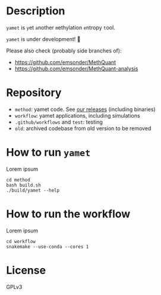 # Description

`yamet` is `y`et `a`nother `m`ethylation `e`ntropy `t`ool.

`yamet` is under development! :confetti_ball:

Please also check (probably side branches of):

- https://github.com/emsonder/MethQuant
- https://github.com/emsonder/MethQuant-analysis

# Repository

- `method`: yamet code. See [our releases](https://github.com/imallona/yamet/releases) (including binaries)
- `workflow`: yamet applications, including simulations
- `.github/workflows` and `test`: testing
- `old`: archived codebase from old version to be removed

# How to run `yamet`

Lorem ipsum

```
cd method
bash build.sh
./build/yamet --help
```

# How to run the workflow

Lorem ipsum

```
cd workflow
snakemake --use-conda --cores 1
```

# License

GPLv3
